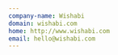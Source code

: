 ```yaml
---
company-name: Wishabi
domain: wishabi.com
home: http://www.wishabi.com
email: hello@wishabi.com
---
```




